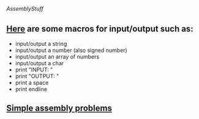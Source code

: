 ###### AssemblyStuff

## [Here](https://github.com/Quesmin/AssemblyStuff/blob/master/macro.asm) are some macros for input/output such as:
  * input/output a string
  * input/output a number (also signed number)
  * input/output an array of numbers
  * input/output a char
  * print "INPUT: "
  * print "OUTPUT: "
  * print a space
  * print endline
  
## [Simple assembly problems](https://github.com/Quesmin/AssemblyStuff/blob/master/assembly-solvings)
